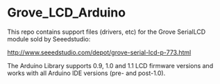 Grove_LCD_Arduino
=================

This repo contains support files (drivers, etc) for the Grove SerialLCD
module sold by Seeedstudio:

http://www.seeedstudio.com/depot/grove-serial-lcd-p-773.html

The Arduino Library supports 0.9, 1.0 and 1.1 LCD firmware versions and
works with all Arduino IDE versions (pre- and post-1.0).

